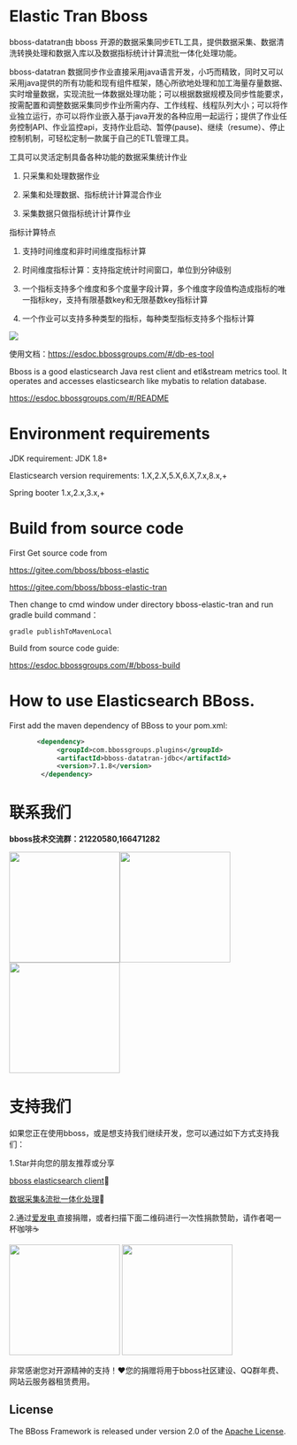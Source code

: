 # Elastic Tran Bboss

bboss-datatran由 bboss 开源的数据采集同步ETL工具，提供数据采集、数据清洗转换处理和数据入库以及数据指标统计计算流批一体化处理功能。

 bboss-datatran 数据同步作业直接采用java语言开发，小巧而精致，同时又可以采用java提供的所有功能和现有组件框架，随心所欲地处理和加工海量存量数据、实时增量数据，实现流批一体数据处理功能；可以根据数据规模及同步性能要求，按需配置和调整数据采集同步作业所需内存、工作线程、线程队列大小；可以将作业独立运行，亦可以将作业嵌入基于java开发的各种应用一起运行；提供了作业任务控制API、作业监控api，支持作业启动、暂停(pause)、继续（resume）、停止控制机制，可轻松定制一款属于自己的ETL管理工具。

工具可以灵活定制具备各种功能的数据采集统计作业

1) 只采集和处理数据作业

2) 采集和处理数据、指标统计计算混合作业

3) 采集数据只做指标统计计算作业

指标计算特点

1) 支持时间维度和非时间维度指标计算

2) 时间维度指标计算：支持指定统计时间窗口，单位到分钟级别

3) 一个指标支持多个维度和多个度量字段计算，多个维度字段值构造成指标的唯一指标key，支持有限基数key和无限基数key指标计算

4) 一个作业可以支持多种类型的指标，每种类型指标支持多个指标计算

![](https://esdoc.bbossgroups.com/images/datasyn.png)

使用文档：<https://esdoc.bbossgroups.com/#/db-es-tool>

Bboss is a good elasticsearch Java rest client and etl&stream metrics tool. It operates and accesses elasticsearch like mybatis to relation database.

<https://esdoc.bbossgroups.com/#/README>

# Environment requirements

JDK requirement: JDK 1.8+

Elasticsearch version requirements: 1.X,2.X,5.X,6.X,7.x,8.x,+

Spring booter 1.x,2.x,3.x,+

# Build from source code
First Get source code from

https://gitee.com/bboss/bboss-elastic

https://gitee.com/bboss/bboss-elastic-tran

Then change to cmd window under directory bboss-elastic-tran and run gradle build command：

```
gradle publishToMavenLocal
```

Build from source code guide:

https://esdoc.bbossgroups.com/#/bboss-build

# How to use Elasticsearch BBoss.

First add the maven dependency of BBoss to your pom.xml:

```xml
       <dependency>
            <groupId>com.bbossgroups.plugins</groupId>
            <artifactId>bboss-datatran-jdbc</artifactId>
            <version>7.1.8</version>
        </dependency>
```

# 联系我们

**bboss技术交流群：21220580,166471282**

<img src="https://esdoc.bbossgroups.com/images/qrcode.jpg"  height="200" width="200"><img src="https://esdoc.bbossgroups.com/images/douyin.png"  height="200" width="200"><img src="https://esdoc.bbossgroups.com/images/wvidio.png"  height="200" width="200">


# 支持我们

如果您正在使用bboss，或是想支持我们继续开发，您可以通过如下方式支持我们：

1.Star并向您的朋友推荐或分享

[bboss elasticsearch client](https://gitee.com/bboss/bboss-elastic)🚀

[数据采集&流批一体化处理](https://gitee.com/bboss/bboss-elastic-tran)🚀

2.通过[爱发电 ](https://afdian.net/a/bbossgroups)直接捐赠，或者扫描下面二维码进行一次性捐款赞助，请作者喝一杯咖啡☕️

<img src="https://esdoc.bbossgroups.com/images/alipay.png"  height="200" width="200">

<img src="https://esdoc.bbossgroups.com/images/wchat.png"   height="200" width="200" />

非常感谢您对开源精神的支持！❤您的捐赠将用于bboss社区建设、QQ群年费、网站云服务器租赁费用。


## License

The BBoss Framework is released under version 2.0 of the [Apache License][].

[Apache License]: http://www.apache.org/licenses/LICENSE-2.0